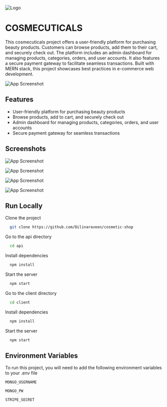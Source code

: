 
![Logo](https://res.cloudinary.com/srilankan-cloudname/image/upload/v1684310769/Logo_rjlngo.png)


# COSMECUTICALS

This cosmecuticals project offers a user-friendly platform for purchasing beauty products. Customers can browse products, add them to their cart, and securely check out. The platform includes an admin dashboard for managing products, categories, orders, and user accounts. It also features a secure payment gateway to facilitate seamless transactions. Built with MERN stack, this project showcases best practices in e-commerce web development.


![App Screenshot](https://res.cloudinary.com/srilankan-cloudname/image/upload/f_auto,q_auto/v3go96vzdswj124ftiad)
## Features

- User-friendly platform for purchasing beauty products
- Browse products, add to cart, and securely check out
- Admin dashboard for managing products, categories, orders, and user accounts
- Secure payment gateway for seamless transactions


## Screenshots

![App Screenshot](https://res.cloudinary.com/srilankan-cloudname/image/upload/f_auto,q_auto/s7fh2wq71ikfivmczptb)

![App Screenshot](https://res.cloudinary.com/srilankan-cloudname/image/upload/f_auto,q_auto/bmvzvug59pyuxo84zg2g)

![App Screenshot](https://res.cloudinary.com/srilankan-cloudname/image/upload/f_auto,q_auto/ctqrw79dndxnrvuwmmer)


![App Screenshot](https://res.cloudinary.com/srilankan-cloudname/image/upload/f_auto,q_auto/qstebpaupcmsxvxwp4ab)
## Run Locally

Clone the project

```bash
  git clone https://github.com/Dilinaraveen/cosmetic-shop
```

Go to the api directory

```bash
  cd api
```

Install dependencies

```bash
  npm install
```

Start the server

```bash
  npm start
```
Go to the client directory

```bash
  cd client
```

Install dependencies

```bash
  npm install
```

Start the server

```bash
  npm start
```


## Environment Variables

To run this project, you will need to add the following environment variables to your .env file

`MONGO_USERNAME`

`MONGO_PW`

`STRIPE_SECRET`

